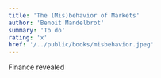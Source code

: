 ```yaml
---
title: 'The (Mis)behavior of Markets'
author: 'Benoit Mandelbrot'
summary: 'To do'
rating: 'x'
href: '/../public/books/misbehavior.jpeg'
---
```


Finance revealed
